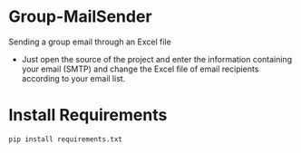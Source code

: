 # Group-MailSender
 Sending a group email through an Excel file
 - Just open the source of the project and enter the information containing your email (SMTP) and change the Excel file of email recipients according to your email list.
 
 # Install Requirements
 ```
 pip install requirements.txt
```
